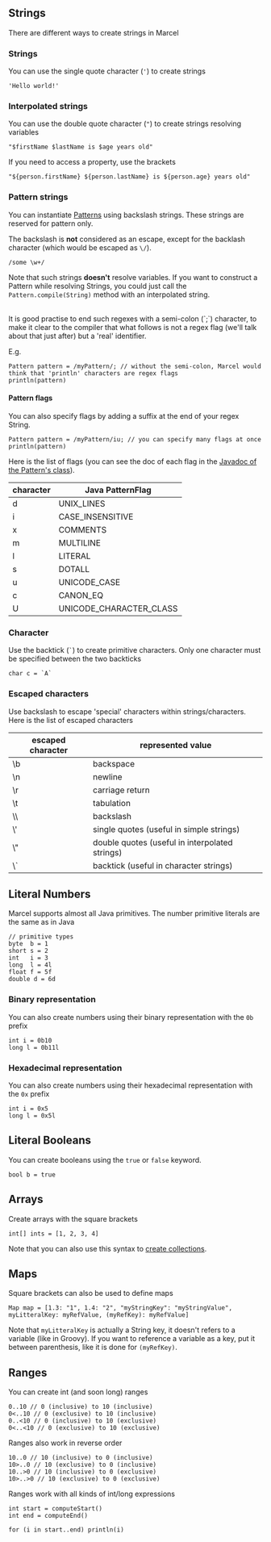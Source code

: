## Strings

There are different ways to create strings in Marcel

### Strings
You can use the single quote character (`'`) to create strings
```marcel
'Hello world!'
```


### Interpolated strings

You can use the double quote character (`"`) to create strings resolving variables

```marcel
"$firstName $lastName is $age years old"
```

If you need to access a property, use the brackets


```marcel
"${person.firstName} ${person.lastName} is ${person.age} years old"
```


### Pattern strings

You can instantiate [Patterns](https://docs.oracle.com/javase/8/docs/api/java/util/regex/Pattern.html) using backslash strings. 
These strings are reserved for pattern only.


The backslash is **not** considered as an escape, except for the backlash character
(which would be escaped as `\/`).

```marcel
/some \w+/
```

Note that such strings **doesn't** resolve variables. If you want to construct a Pattern while resolving Strings, you could
just call the `Pattern.compile(String)` method with an interpolated string.

<br/>
It is good practise to end such regexes with a semi-colon (`;`) character, to make it clear to the compiler that what follows
is not a regex flag (we'll talk about that just after) but a 'real' identifier.

E.g.

```marcel
Pattern pattern = /myPattern/; // without the semi-colon, Marcel would think that 'println' characters are regex flags
println(pattern)
```


#### Pattern flags

You can also specify flags by adding a suffix at the end of your regex String.


```marcel
Pattern pattern = /myPattern/iu; // you can specify many flags at once
println(pattern)
```

Here is the list of flags (you can see the doc of each flag in the [Javadoc of the Pattern's class](https://docs.oracle.com/javase/8/docs/api/java/util/regex/Pattern.html#UNIX_LINES)).


| character | Java PatternFlag        |
|-----------|-------------------------|
| d         | UNIX_LINES              |
| i         | CASE_INSENSITIVE        |
| x         | COMMENTS                |
| m         | MULTILINE               |
| l         | LITERAL                 |
| s         | DOTALL                  |
| u         | UNICODE_CASE            |
| c         | CANON_EQ                |
| U         | UNICODE_CHARACTER_CLASS |


### Character
Use the backtick (<code>`</code>) to create primitive characters.
Only one character must be specified between the two backticks


```marcel
char c = `A`
```


### Escaped characters
Use backslash to escape 'special' characters within strings/characters. Here is the list of escaped characters

| escaped character | represented value                              | 
|-------------------|------------------------------------------------|
| \b                | backspace	                                     | 
| \n                | newline	                                       | 
| \r                | carriage return	                               | 
| \t                | tabulation	                                    | 
| \\\\              | backslash	                                     | 
| \\\'              | single quotes (useful in simple strings)	      | 
| \\\"              | double quotes (useful in interpolated strings) | 
| \\\`              | backtick (useful in character strings)	        | 


## Literal Numbers

Marcel supports almost all Java primitives. The number primitive literals are the same as in Java

```marcel
// primitive types
byte  b = 1
short s = 2
int   i = 3
long  l = 4l
float f = 5f
double d = 6d
```

### Binary representation

You can also create numbers using their binary representation with the `0b` prefix

```marcel
int i = 0b10
long l = 0b11l
```


### Hexadecimal representation

You can also create numbers using their hexadecimal representation with the `0x` prefix

```marcel
int i = 0x5
long l = 0x5l
```

## Literal Booleans

You can create booleans using the `true` or `false` keyword.

```marcel
bool b = true
```

## Arrays


Create arrays with the square brackets

```marcel
int[] ints = [1, 2, 3, 4]
```

Note that you can also use this syntax to [create collections](../types.md#collections-of-primitives).

## Maps

Square brackets can also be used to define maps

````marcel
Map map = [1.3: "1", 1.4: "2", "myStringKey": "myStringValue", myLitteralKey: myRefValue, (myRefKey): myRefValue]
````

Note that `myLitteralKey` is actually a String key, it doesn't refers to a variable (like in Groovy). If you want to reference
a variable as a key, put it between parenthesis, like it is done for `(myRefKey)`.

## Ranges

You can create int (and soon long) ranges

```marcel
0..10 // 0 (inclusive) to 10 (inclusive)
0<..10 // 0 (exclusive) to 10 (inclusive)
0..<10 // 0 (inclusive) to 10 (exclusive)
0<..<10 // 0 (exclusive) to 10 (exclusive)
```

Ranges also work in reverse order

```marcel
10..0 // 10 (inclusive) to 0 (inclusive)
10>..0 // 10 (exclusive) to 0 (inclusive)
10..>0 // 10 (inclusive) to 0 (exclusive)
10>..>0 // 10 (exclusive) to 0 (exclusive)
```

Ranges work with all kinds of int/long expressions

```marcel
int start = computeStart()
int end = computeEnd()

for (i in start..end) println(i)
```